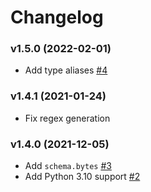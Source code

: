 # Changelog

### v1.5.0 (2022-02-01)

- Add type aliases [#4](https://github.com/nikitanovosibirsk/blahblah/pull/4)

### v1.4.1 (2021-01-24)

- Fix regex generation

### v1.4.0 (2021-12-05)

- Add `schema.bytes` [#3](https://github.com/nikitanovosibirsk/blahblah/pull/3)
- Add Python 3.10 support [#2](https://github.com/nikitanovosibirsk/blahblah/pull/2)
